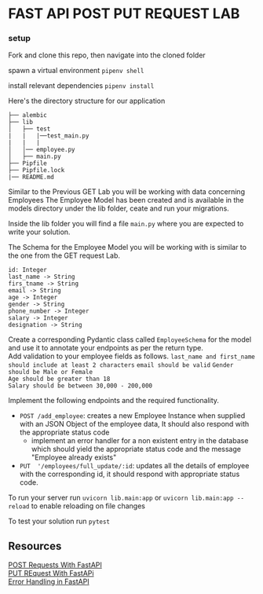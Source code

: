 # FAST API POST PUT REQUEST LAB
### setup 

Fork and clone this repo, then navigate into the cloned folder 

spawn a virtual environment `pipenv shell`

install relevant dependencies `pipenv install`

Here's the directory structure for our application
```
├── alembic
├── lib
│   ├── test
|   |   |──test_main.py
|   |   |
│   │── employee.py
│   ├── main.py
├── Pipfile
├── Pipfile.lock
|── README.md

```
Similar to the Previous GET Lab you will be working with data concerning Employees
The Employee Model has been created and is available  in the models directory under the lib folder, ceate and run your migrations.  

Inside the lib folder you will find a file `main.py` where you are expected to write your solution. 

The Schema for the Employee Model you will be working with is similar to the one from the GET request Lab.

```
id: Integer
last_name -> String 
firs_tname -> String 
email -> String 
age -> Integer
gender -> String
phone_number -> Integer 
salary -> Integer
designation -> String
```
Create a corresponding Pydantic class called `EmployeeSchema` for the model and use it to annotate your endpoints as per the return type.   
Add validation to your employee fields as follows. 
`last_name and first_name should include at least 2 characters` 
`email should be valid` 
`Gender should be Male or Female`   
`Age should be greater than 18`  
`Salary should be between 30,000 - 200,000` 

Implement the following endpoints and the required functionality.

- `POST /add_employee`: creates a new Employee Instance when supplied with an JSON Object of the employee data, It should also respond with the appropriate status code
    - implement an error handler for a non existent entry in the database which should yield the appropriate status code and the message "Employee already exists"
- `PUT  '/employees/full_update/:id`: updates all the details of employee with the corresponding id,
it should respond with appropriate status code.


To run your server run `uvicorn lib.main:app` 
or `uvicorn lib.main:app --reload` to enable reloading on file changes 

To test your solution run ` pytest `

## Resources 

[POST  Requests With FastAPI](https://fastapi.tiangolo.com/tutorial/body/)   
[PUT REquest With FastAPi](https://fastapi.tiangolo.com/tutorial/body-updates/)    
[Error Handling in FastAPI](https://fastapi.tiangolo.com/tutorial/handling-errors/)    
 

